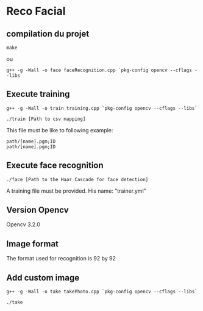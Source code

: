 # Reco Facial

## compilation du projet

```compile
make
```

ou

```compile
g++ -g -Wall -o face faceRecognition.cpp `pkg-config opencv --cflags --libs`
```

## Execute training

```compile
g++ -g -Wall -o train training.cpp `pkg-config opencv --cflags --libs`
```

```run
./train [Path to csv mapping]
```

This file must be like to following example:

```csv
path/[name].pgm;ID
path/[name].pgm;ID
```

## Execute face recognition

```run
./face [Path to the Haar Cascade for face detection]
```

A training file must be provided. His name: "trainer.yml"

## Version Opencv

 Opencv 3.2.0

## Image format

The format used for recognition is 92 by 92

## Add custom image

```compile
g++ -g -Wall -o take takePhoto.cpp `pkg-config opencv --cflags --libs`
```

```run
./take
```
